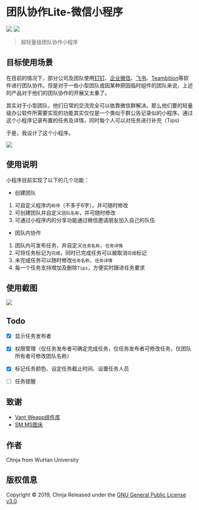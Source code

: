 # 团队协作Lite-微信小程序

![](https://img.shields.io/badge/Writted%20By-Chnja-blue)
![](https://img.shields.io/badge/license-GPL--3.0-green)

> 超轻量级团队协作小程序

## 目标使用场景

在目前的情况下，部分公司及团队使用[钉钉](https://www.dingtalk.com/)、[企业微信](https://work.weixin.qq.com/)、[飞书](https://www.feishu.cn/)、[Teambition](https://www.teambition.com)等软件进行团队协作。但是对于一些小型团队或因某种原因临时组件的团队来说，上述的产品对于他们的团队协作的开展又太重了。

其实对于小型团队，他们日常的交流完全可以依靠微信群解决。那么他们要的轻量级办公软件所需要实现的功能其实仅仅是一个类似于群公告记录似的小程序。通过这个小程序记录布置的任务及详情，同时每个人可以对任务进行补充（Tips)

于是，我设计了这个小程序。

<img src="https://i.loli.net/2020/02/18/nRFwDmo3j6cabhZ.jpg" style='max-width:300px'></img>

## 使用说明

小程序目前实现了以下的几个功能：

- 创建团队

1. 可自定义程序内```称呼```（不多于6字），并可随时修改
2. 可创建团队并自定义```团队名称```，并可随时修改
3. 可通过小程序内的分享功能通过微信邀请朋友加入自己的队伍

- 团队内协作

1. 团队内可发布任务，并自定义```任务名称```、```任务详情```
2. 可将任务标记为```完成```，同时已完成任务可以被取消```完成```标记
3. 未完成任务可以随时修改```任务名称```、```任务详情```
4. 每一个任务支持增加及删除```Tips```，方便实时跟进任务要求

## 使用截图

<img src="https://i.loli.net/2020/02/18/2aDsNEHqWShXGwj.png" style='max-width:300px'></img>

## Todo

- [x] 显示任务发布者
- [x] 权限管理（仅任务发布者可确定完成任务，仅任务发布者可修改任务，仅团队所有者可修改团队名称）
- [x] 标记任务颜色、设定任务截止时间、设置任务人员
- [ ] 任务提醒


## 致谢

* [Vant Weapp组件库](https://youzan.github.io/vant-weapp/#/intro)
* [SM.MS图床](https://sm.ms/)

## 作者

Chnja from WuHan University

## 版权信息

Copyright © 2019, Chnja
Released under the [GNU General Public License v3.0](https://github.com/Chnja/QCDH-wxapp/blob/origin/LICENSE).